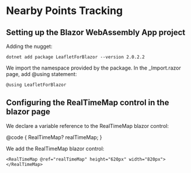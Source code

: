 # Nearby Points Tracking

## Setting up the Blazor WebAssembly App project

Adding the nugget:
  
    dotnet add package LeafletForBlazor --version 2.0.2.2

We import the namespace provided by the package. In the _Import.razor page, add @using statement:

    @using LeafletForBlazor

## Configuring the **RealTimeMap** control in the blazor page

We declare a variable reference to the RealTimeMap blazor control:

  @code {
      RealTimeMap? realTimeMap;
        }

We add the RealTimeMap blazor control:

    <RealTimeMap @ref="realTimeMap" height="620px" width="820px"></RealTimeMap>
